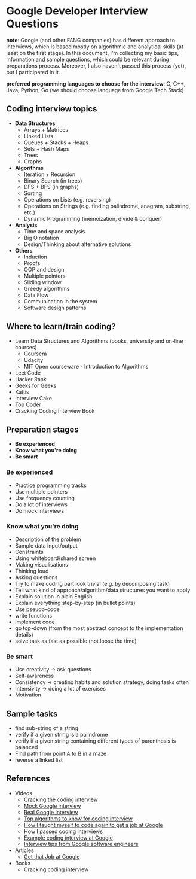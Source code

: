 Google Developer Interview Questions
====================================

**note**: Google (and other FANG companies) has different approach to interviews, which is based mostly on algorithmic and analytical skills (at least on the first stage). In this document, I'm collecting my basic tips, information and sample questions, which could be relevant during preparations process. Moreover, I also haven't passed this process (yet), but I participated in it.

**preferred programming languages to choose for the interview**: C, C++, Java, Python, Go (we should choose language from Google Tech Stack)

Coding interview topics
-----------------------
- **Data Structures**
  - Arrays + Matrices
  - Linked Lists
  - Queues + Stacks + Heaps
  - Sets + Hash Maps
  - Trees
  - Graphs
- **Algorithms**
  - Iteration + Recursion
  - Binary Search (in trees)
  - DFS + BFS (in graphs)
  - Sorting
  - Operations on Lists (e.g. reversing)
  - Operations on Strings (e.g. finding palindrome, anagram, substring, etc.)
  - Dynamic Programming (memoization, divide & conquer)
- **Analysis**
  - Time and space analysis
  - Big O notation
  - Design/Thinking about alternative solutions
- **Others**
  - Induction
  - Proofs
  - OOP and design
  - Multiple pointers
  - Sliding window
  - Greedy algorithms
  - Data Flow
  - Communication in the system
  - Software design patterns

Where to learn/train coding?
----------------------------
- Learn Data Structures and Algorithms (books, university and on-line courses)
  - Coursera
  - Udacity
  - MIT Open courseware - Introduction to Algorithms
- Leet Code
- Hacker Rank
- Geeks for Geeks
- Kattis
- Interview Cake
- Top Coder
- Cracking Coding Interview Book

Preparation stages
------------------
- **Be experienced**
- **Know what you're doing**
- **Be smart**

### Be experienced
- Practice programming trasks
- Use multiple pointers
- Use frequency counting
- Do a lot of interviews
- Do mock interviews

### Know what you're doing
- Description of the problem
- Sample data input/output
- Constraints
- Using whiteboard/shared screen
- Making visualisations
- Thinking loud
- Asking questions
- Try to make coding part look trivial (e.g. by decomposing task)
- Tell what kind of approach/algorithm/data structures you want to apply
- Explain solution in plain English
- Explain everything step-by-step (in bullet points)
- Use pseudo-code
- write functions
- implement code
- go top-down (from the most abstract concept to the implementation details)
- solve task as fast as possible (not loose the time)

### Be smart
- Use creativity -> ask questions
- Self-awareness
- Consistency -> creating habits and solution strategy, doing tasks often
- Intensivity -> doing a lot of exercises
- Motivation

Sample tasks
------------
- find sub-string of a string
- verify if a given string is a palindrome
- verify if a given string containing different types of parenthesis is balanced
- Find path from point A to B in a maze
- reverse a linked list

References
----------
- Videos
  - [Cracking the coding interview](https://www.youtube.com/watch?v=JeT2tXqp4m0)
  - [Mock Google interview](https://www.youtube.com/watch?v=IWvbPIYQPFM)
  - [Real Google Interview](https://www.youtube.com/watch?v=wVTIJBNBYoM)
  - [Top algorithms to know for coding interview](https://www.youtube.com/watch?v=PnnsDf3zEMw)
  - [How I taught myself to code again to get a job at Google](https://www.youtube.com/watch?v=YUZjoow6Zdk)
  - [How I passed coding interviews](https://www.youtube.com/watch?v=lDTKnzrX6qU)
  - [Example coding interview at Google](https://www.youtube.com/watch?v=XKu_SEDAykw)
  - [Interview tips from Google software engineers](https://www.youtube.com/watch?v=XOtrOSatBoY)
- Articles
  - [Get that Job at Google](http://steve-yegge.blogspot.com/2008/03/get-that-job-at-google.html)
- Books
  - Cracking coding interview
